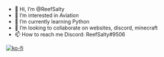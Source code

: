 - 👋 Hi, I’m @ReefSalty
- 👀 I’m interested in Aviation
- 🌱 I’m currently learning Python
- 💞️ I’m looking to collaborate on websites, discord, minecraft
- 📫 How to reach me Discord: ReefSalty#9506

[![ko-fi](https://ko-fi.com/img/githubbutton_sm.svg)](https://ko-fi.com/Q5Q29SYPB)

